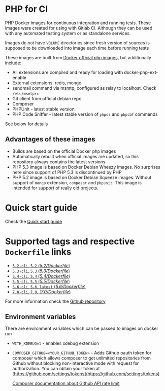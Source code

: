 # PHP for CI

PHP Docker images for continuous integration and running tests. These images were created for using with Gitlab CI.
Although they can be used with any automated testing system or as standalone services.

Images do not have `VOLUME` directories since fresh version of sources is supposed to be downloaded into image each time before running tests

These images are built from [Docker official php images](https://registry.hub.docker.com/_/php/), but additionally include:

 - All extensions are compiled and ready for loading with docker-php-ext-enable
 - External extensions: redis, mongo
 - sendmail command via msmtp, configured as relay to localhost. Check `/etc/msmtprc`
 - Git client from official debian repo
 - Composer
 - PHPUnit - latest stable version
 - PHP Code Sniffer - latest stable version of `phpcs` and `phpcbf` commands

See below for details

## Advantages of these images

 - Builds are based on the official Docker php images
 - Automatically rebuilt when official images are updated, so this repository always contains the latest versions
 - PHP 5.3 image is based on Docker Debian Wheezy images. No surprises here since support of PHP 5.3 is discontinued by PHP
 - PHP 5.2 image is based on Docker Debian Squeeze images. Without support of `mongo` extension, `composer` and `phpunit`. This image is intended for support of really old projects.

# Quick start guide

Check the [Quick start guide](https://github.com/TetraWeb/docker/blob/master/README.md#quick-start)

# Supported tags and respective `Dockerfile` links

-	[`5.2-cli`, `5.2` (*5.2/Dockerfile*)](https://github.com/TetraWeb/docker/blob/master/php/5.2/Dockerfile)
-	[`5.3-cli`, `5.3` (*5.3/Dockerfile*)](https://github.com/TetraWeb/docker/blob/master/php/5.3/Dockerfile)
-	[`5.4-cli`, `5.4` (*5.4/Dockerfile*)](https://github.com/TetraWeb/docker/blob/master/php/5.4/Dockerfile)
-	[`5.5-cli`, `5.5` (*5.5/Dockerfile*)](https://github.com/TetraWeb/docker/blob/master/php/5.5/Dockerfile)
-	[`5.6-cli`, `5.6`, `latest` (*5.6/Dockerfile*)](https://github.com/TetraWeb/docker/blob/master/php/5.6/Dockerfile)
-	[`7.0-cli`, `7.0`, (*7.0/Dockerfile*)](https://github.com/TetraWeb/docker/blob/master/php/7.0/Dockerfile)


For more information check the [Github repository](https://github.com/TetraWeb/docker/)

## Environment variables

There are environment variables which can be passed to images on docker run

 - `WITH_XDEBUG=1` - enables xdebug extension
 - `COMPOSER_GITHUB=<YOUR_GITHUB_TOKEN>` - Adds Github oauth token for composer which allows composer to get unlimited repositories from Github without blocking non-interactive mode with request for authorization. You can obtain your token at [https://github.com/settings/tokens](https://github.com/settings/tokens)
   
    [Composer documentation about Github API rate limit](https://getcomposer.org/doc/articles/troubleshooting.md#api-rate-limit-and-oauth-tokens)
